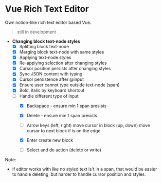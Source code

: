 # Vue Rich Text Editor

Own notion-like rich text editor based Vue.


> still in development

- **Changing block text-node styles**
    - [x] Splitting block text-node
    - [x] Merging block text-node with same styles
    - [x] Applying text-node styles
    - [x] Re-applying selection after changing styles
    - [x] Cursor position persists after changing styles
    - [x] Sync JSON content with typing
    - [x] Cursor persistence after @input
    - [x] Ensure user cannot type outside text-node (span)
    - [x] Bold, italic by keyboard shortcut
    - [ ] Handle different type of input
        - [x] Backspace - ensure min 1 span presists
        - [x] Delete - ensure min 1 span presists
        - [ ] Arrow keys (left, right) move cursor in block (up, down) move cursor to next block if is on the edge
        - [x] Enter create new block
        - [ ] Select and do action (delete or write)


Note:
- if editor works with like no styled text is't in a span, that would be easier to handle deleting, but harder to handle cursor position and styles.